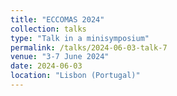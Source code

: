 ```yaml
---
title: "ECCOMAS 2024"
collection: talks
type: "Talk in a minisymposium"
permalink: /talks/2024-06-03-talk-7
venue: "3-7 June 2024"
date: 2024-06-03
location: "Lisbon (Portugal)"
---
```

